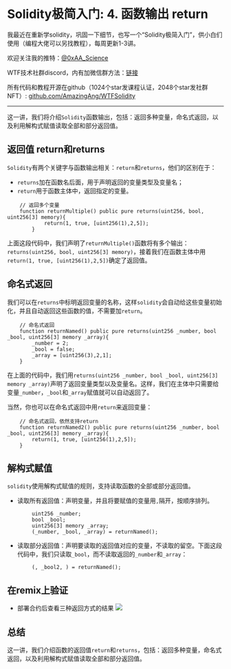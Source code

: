 # Solidity极简入门: 4. 函数输出 return

我最近在重新学solidity，巩固一下细节，也写一个“Solidity极简入门”，供小白们使用（编程大佬可以另找教程），每周更新1-3讲。

欢迎关注我的推特：[@0xAA_Science](https://twitter.com/0xAA_Science)

WTF技术社群discord，内有加微信群方法：[链接](https://discord.gg/5akcruXrsk)

所有代码和教程开源在github（1024个star发课程认证，2048个star发社群NFT）: [github.com/AmazingAng/WTFSolidity](https://github.com/AmazingAng/WTFSolidity)

-----

这一讲，我们将介绍`Solidity`函数输出，包括：返回多种变量，命名式返回，以及利用解构式赋值读取全部和部分返回值。

## 返回值 return和returns
`Solidity`有两个关键字与函数输出相关：`return`和`returns`，他们的区别在于：
- `returns`加在函数名后面，用于声明返回的变量类型及变量名；
- `return`用于函数主体中，返回指定的变量。

```solidity
    // 返回多个变量
    function returnMultiple() public pure returns(uint256, bool, uint256[3] memory){
            return(1, true, [uint256(1),2,5]);
        }
```
上面这段代码中，我们声明了`returnMultiple()`函数将有多个输出：`returns(uint256, bool, uint256[3] memory)`，接着我们在函数主体中用`return(1, true, [uint256(1),2,5])`确定了返回值。

## 命名式返回
我们可以在`returns`中标明返回变量的名称，这样`solidity`会自动给这些变量初始化，并且自动返回这些函数的值，不需要加`return`。

```solidity
    // 命名式返回
    function returnNamed() public pure returns(uint256 _number, bool _bool, uint256[3] memory _array){
        _number = 2;
        _bool = false; 
        _array = [uint256(3),2,1];
    }
```
在上面的代码中，我们用`returns(uint256 _number, bool _bool, uint256[3] memory _array)`声明了返回变量类型以及变量名。这样，我们在主体中只需要给变量`_number`，`_bool`和`_array`赋值就可以自动返回了。

当然，你也可以在命名式返回中用`return`来返回变量：
```solidity
    // 命名式返回，依然支持return
    function returnNamed2() public pure returns(uint256 _number, bool _bool, uint256[3] memory _array){
        return(1, true, [uint256(1),2,5]);
    }
```
## 解构式赋值
`solidity`使用解构式赋值的规则，支持读取函数的全部或部分返回值。
- 读取所有返回值：声明变量，并且将要赋值的变量用`,`隔开，按顺序排列。
```solidity
        uint256 _number;
        bool _bool;
        uint256[3] memory _array;
        (_number, _bool, _array) = returnNamed();
```
- 读取部分返回值：声明要读取的返回值对应的变量，不读取的留空。下面这段代码中，我们只读取`_bool`，而不读取返回的`_number`和`_array`：
```solidity
        (, _bool2, ) = returnNamed();
```

## 在remix上验证
- 部署合约后查看三种返回方式的结果
![](./img/4-1.png)


## 总结
这一讲，我们介绍函数的返回值`return`和`returns`，包括：返回多种变量，命名式返回，以及利用解构式赋值读取全部和部分返回值。





